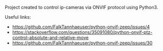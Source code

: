 Project created to control ip-cameras via ONVIF protocol using Python3.

Useful links:
- https://github.com/FalkTannhaeuser/python-onvif-zeep/issues/4
- https://stackoverflow.com/questions/35091080/python-onvif-ptz-control-absolute-and-relative-move
- https://github.com/FalkTannhaeuser/python-onvif-zeep/issues/30